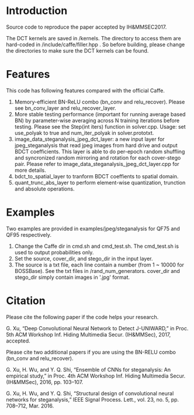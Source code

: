 # Introduction

Source code to reproduce the paper accepted by IH&MMSEC2017.

The DCT kernels are saved in /kernels. The directory to access them are hard-coded in /include/caffe/filler.hpp
. So before building, please change the directories to make sure the DCT kernels can be found. 

# Features
This code has following features compared with the official Caffe.

1) Memory-efficient BN-ReLU combo (bn_conv and relu_recover). Please see bn_conv_layer and relu_recover_layer.
2) More stable testing performance (important for running average based BN) by parameter-wise averaging across N training iterations before testing. Please see the Step(int iters) function in solver.cpp. Usage: set use_polyak to true and  num_iter_polyak in solver.prototxt.
3) image_data_steganalysis_jpeg_dct_layer: a new input layer for jpeg_steganalysis that read jpeg images from hard drive and output BDCT coefficients. This layer is able to do per-epoch random shuffling and syncronized random mirroring and rotation for each cover-stego pair. Please refer to image_data_steganalysis_jpeg_dct_layer.cpp for more details.
4) bdct_to_spatial_layer to tranform BDCT coeffients to spatial domain.
5) quant_trunc_abs_layer to perform element-wise quantization, trunction and absolute operations.

# Examples
Two examples are provided in examples/jpeg/steganalysis for QF75 and QF95 respectively.

1) Change the Caffe dir in cmd.sh and cmd_test.sh. The cmd_test.sh is used to output probabilities only.
2) Set the source, cover_dir, and stego_dir in the input layer.
3) The source is a txt file, each line contain a number (from 1 ~ 10000 for BOSSBase). See the txt files in /rand_num_generators. cover_dir and stego_dir simply contain images in '.jpg' format.


# Citation

Please cite the following paper if the code helps your research.

G. Xu, “Deep Convolutional Neural Network to Detect J-UNIWARD,” in Proc. 5th ACM Workshop Inf. Hiding Multimedia Secur. (IH&MMSec), 2017, accepted.


Please cite two additional papers if you are using the BN-RELU combo (bn_conv and relu_recover).

G. Xu, H. Wu, and Y. Q. Shi, “Ensemble of CNNs for steganalysis: An empirical study,” in Proc. 4th ACM Workshop Inf. Hiding Multimedia Secur. (IH&MMSec), 2016, pp. 103–107.

G. Xu, H. Wu, and Y. Q. Shi, “Structural design of convolutional neural networks for steganalysis,” IEEE Signal Process. Lett., vol. 23, no. 5, pp. 708–712, Mar. 2016.

